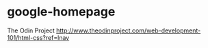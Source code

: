 # google-homepage
The Odin Project
http://www.theodinproject.com/web-development-101/html-css?ref=lnav
